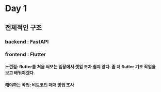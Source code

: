 # Day 1 
## 전체적인 구조
### backend : FastAPI
### frontend : Flutter
#### 느낀점: flutter를 처음 써보는 입장에서 셋업 조차 쉽지 않다. 좀 더 flutter 기초 작업을 보고 배워야겠다.
#### 해야하는 작업: 비트코인 매매 방법 조사